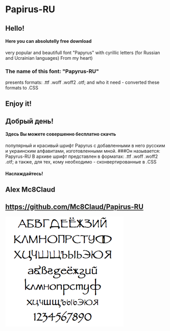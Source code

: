 # Papirus-RU


## Hello!
#### Here you can absolutelly free download
 very popular and beautifull font  "Papyrus" with cyrillic letters 
 (for Russian and Ucrainian languages) 
From my heart)
### The name of this font: "Papyrus-RU"
presents formats:
.ttf
.woff
.woff2
.otf;
and who it need - converted these formats to .CSS
## Enjoy it!

## Добрый день! 
 
#### Здесь Вы можете совершенно бесплатно скачть 
популярный и красивый шрифт Papyrus с добавленными в него русским и украинским алфавитами,
изготовленными мной. 
###Он называется: Papyrus-RU
В архиве шрифт представлен в форматах: 
.ttf
.woff
.woff2
.otf;
а также, для тех, кому необходимо - сконвертированные в  .CSS 
#### Наслаждайтесь!


## Alex Mc8Claud
## https://github.com/Mc8Claud/Papirus-RU


<img src="https://github.com/Mc8Claud/Papirus-RU/blob/master/images/Papyrus-RU.png"/>